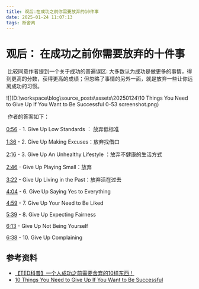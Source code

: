 ```yaml
---
title: 观后:在成功之前你需要放弃的10件事
date: 2025-01-24 11:07:13
tags: 断舍离	
---
```


# 观后： 在成功之前你需要放弃的十件事

​      比较同意作者提到一个关于成功的普遍误区: 大多数认为成功是做更多的事情，得到更高的分数，获得更高的成绩；但忽略了事情的另外一面，就是放弃一些让你远离成功的习惯。

![](D:\workspace\blog\source\_posts\assets\20250124\10 Things You Need to Give Up If You Want to Be Successful 0-53 screenshot.png)

​		作者的答案如下：

[0:56](https://www.youtube.com/watch?v=-Jwf9hbXyUQ&t=56s) - 1. Give Up Low Standards ： 放弃低标准 

[1:36](https://www.youtube.com/watch?v=-Jwf9hbXyUQ&t=96s) - 2. Give Up Making Excuses：放弃找借口

[2:16](https://www.youtube.com/watch?v=-Jwf9hbXyUQ&t=136s) - 3. Give Up An Unhealthy Lifestyle ：放弃不健康的生活方式

[2:46](https://www.youtube.com/watch?v=-Jwf9hbXyUQ&t=166s) - Give Up Playing Small：放弃

[3:22](https://www.youtube.com/watch?v=-Jwf9hbXyUQ&t=202s) - Give Up Living in the Past：放弃活在过去

[4:04](https://www.youtube.com/watch?v=-Jwf9hbXyUQ&t=244s) - 6. Give Up Saying Yes to Everything 

[4:59](https://www.youtube.com/watch?v=-Jwf9hbXyUQ&t=299s) - 7. Give Up Your Need to Be Liked 

[5:39](https://www.youtube.com/watch?v=-Jwf9hbXyUQ&t=339s) - 8. Give Up Expecting Fairness

[6:13](https://www.youtube.com/watch?v=-Jwf9hbXyUQ&t=373s) - Give Up Not Being Yourself 

[6:38](https://www.youtube.com/watch?v=-Jwf9hbXyUQ&t=398s) - 10. Give Up Complaining



## 参考资料

- [【TED科普】一个人成功之前需要舍弃的10样东西！](https://www.bilibili.com/video/BV17H4y1A7zN?spm_id_from=333.1245.0.0)
- [10 Things You Need to Give Up If You Want to Be Successful](https://www.youtube.com/watch?v=-Jwf9hbXyUQ)